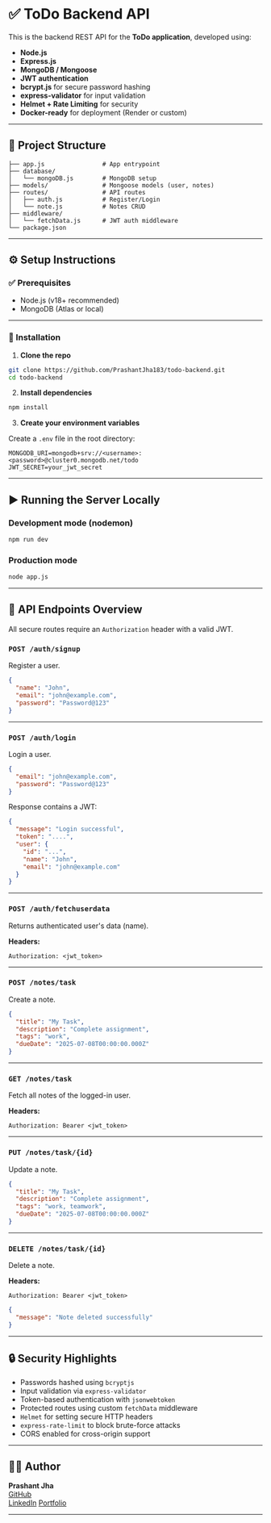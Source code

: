 # ✅ ToDo Backend API

This is the backend REST API for the **ToDo application**, developed using:

- **Node.js**
- **Express.js**
- **MongoDB / Mongoose**
- **JWT authentication**
- **bcrypt.js** for secure password hashing
- **express-validator** for input validation
- **Helmet + Rate Limiting** for security
- **Docker-ready** for deployment (Render or custom)

---

## 📂 Project Structure

```
├── app.js                # App entrypoint
├── database/
│   └── mongoDB.js        # MongoDB setup
├── models/               # Mongoose models (user, notes)
├── routes/               # API routes
│   ├── auth.js           # Register/Login
│   └── note.js           # Notes CRUD
├── middleware/
│   └── fetchData.js      # JWT auth middleware
└── package.json
```

---

## ⚙️ Setup Instructions

### ✅ Prerequisites

- Node.js (v18+ recommended)
- MongoDB (Atlas or local)

---

### 🔧 Installation

1. **Clone the repo**

```bash
git clone https://github.com/PrashantJha183/todo-backend.git
cd todo-backend
```

2. **Install dependencies**

```bash
npm install
```

3. **Create your environment variables**

Create a `.env` file in the root directory:

```env
MONGODB_URI=mongodb+srv://<username>:<password>@cluster0.mongodb.net/todo
JWT_SECRET=your_jwt_secret
```

---

## ▶️ Running the Server Locally

### Development mode (nodemon)

```bash
npm run dev
```

### Production mode

```bash
node app.js
```

---

## 🔐 API Endpoints Overview

All secure routes require an `Authorization` header with a valid JWT.

### `POST /auth/signup`

Register a user.

```json
{
  "name": "John",
  "email": "john@example.com",
  "password": "Password@123"
}
```

---

### `POST /auth/login`

Login a user.

```json
{
  "email": "john@example.com",
  "password": "Password@123"
}
```

Response contains a JWT:

```json
{
  "message": "Login successful",
  "token": "....",
  "user": {
    "id": "...",
    "name": "John",
    "email": "john@example.com"
  }
}
```

---

### `POST /auth/fetchuserdata`

Returns authenticated user's data (name).

**Headers:**

```
Authorization: <jwt_token>
```

---

### `POST /notes/task`

Create a note.

```json
{
  "title": "My Task",
  "description": "Complete assignment",
  "tags": "work",
  "dueDate": "2025-07-08T00:00:00.000Z"
}
```

---

### `GET /notes/task`

Fetch all notes of the logged-in user.

**Headers:**

```
Authorization: Bearer <jwt_token>
```

---

### `PUT /notes/task/{id}`

Update a note.

```json
{
  "title": "My Task",
  "description": "Complete assignment",
  "tags": "work, teamwork",
  "dueDate": "2025-07-08T00:00:00.000Z"
}
```

---

### `DELETE /notes/task/{id}`

Delete a note.

**Headers:**

```
Authorization: Bearer <jwt_token>
```

```json
{
  "message": "Note deleted successfully"
}
```

---

## 🔒 Security Highlights

- Passwords hashed using `bcryptjs`
- Input validation via `express-validator`
- Token-based authentication with `jsonwebtoken`
- Protected routes using custom `fetchData` middleware
- `Helmet` for setting secure HTTP headers
- `express-rate-limit` to block brute-force attacks
- CORS enabled for cross-origin support

---

## 👨‍💻 Author

**Prashant Jha**  
[GitHub](https://github.com/PrashantJha183)  
[LinkedIn](https://www.linkedin.com/in/jhaprashant183/)
[Portfolio](https://my-portfolio-phi-eight-65.vercel.app/)

---
